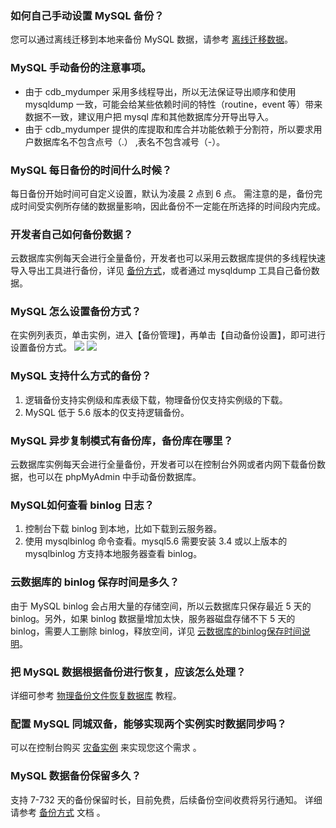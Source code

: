 ### 如何自己手动设置 MySQL 备份？
您可以通过离线迁移到本地来备份 MySQL 数据，请参考 [离线迁移数据](https://intl.cloud.tencent.com/document/product/236/8464)。

### MySQL 手动备份的注意事项。
-  由于 cdb_mydumper 采用多线程导出，所以无法保证导出顺序和使用 mysqldump 一致，可能会给某些依赖时间的特性（routine，event 等）带来数据不一致，建议用户把 mysql 库和其他数据库分开导出导入。
- 由于 cdb_mydumper 提供的库提取和库合并功能依赖于分割符，所以要求用户数据库名不包含点号（.） ,表名不包含减号（-）。

### MySQL 每日备份的时间什么时候？
每日备份开始时间可自定义设置，默认为凌晨 2 点到 6 点。
需注意的是，备份完成时间受实例所存储的数据量影响，因此备份不一定能在所选择的时间段内完成。

### 开发者自己如何备份数据？
云数据库实例每天会进行全量备份，开发者也可以采用云数据库提供的多线程快速导入导出工具进行备份，详见 [备份方式](https://cloud.tencent.com/document/product/236/7513)，或者通过 mysqldump 工具自己备份数据。

###  MySQL 怎么设置备份方式？
在实例列表页，单击实例，进入【备份管理】，再单击【自动备份设置】，即可进行设置备份方式。
![](//mc.qcloudimg.com/static/img/61eec4f474762057d6956dc61ecc1214/image.png)
![](//mc.qcloudimg.com/static/img/d67376cc5c98175d31fd29ae55499cb9/image.png)

### MySQL 支持什么方式的备份？
1. 逻辑备份支持实例级和库表级下载，物理备份仅支持实例级的下载。
2. MySQL 低于 5.6 版本的仅支持逻辑备份。

### MySQL 异步复制模式有备份库，备份库在哪里？
云数据库实例每天会进行全量备份，开发者可以在控制台外网或者内网下载备份数据，也可以在 phpMyAdmin 中手动备份数据库。

### MySQL如何查看 binlog 日志？
1. 控制台下载 binlog 到本地，比如下载到云服务器。
2. 使用 mysqlbinlog 命令查看。mysql5.6 需要安装 3.4 或以上版本的 mysqlbinlog 方支持本地服务器查看 binlog。

### 云数据库的 binlog 保存时间是多久？
由于 MySQL binlog 会占用大量的存储空间，所以云数据库只保存最近 5 天的 binlog。另外，如果 binlog 数据量增加太快，服务器磁盘存储不下 5 天的 binlog，需要人工删除 binlog，释放空间，详见 <a href="https://cloud.tencent.com/document/product/236/7259#5-.E4.BA.91.E6.95.B0.E6.8D.AE.E5.BA.93.E7.9A.84binlog.E4.BF.9D.E5.AD.98.E6.97.B6.E9.97.B4.E8.AF.B4.E6.98.8E5" target="_blank">云数据库的binlog保存时间说明</a>。

### 把 MySQL 数据根据备份进行恢复，应该怎么处理？
详细可参考 [物理备份文件恢复数据库](https://cloud.tencent.com/document/product/236/7944) 教程。

### 配置 MySQL 同城双备，能够实现两个实例实时数据同步吗？
可以在控制台购买 [灾备实例](https://intl.cloud.tencent.com/document/product/236/7272) 来实现您这个需求 。

### MySQL 数据备份保留多久？
支持 7-732 天的备份保留时长，目前免费，后续备份空间收费将另行通知。
详细请参考 [备份方式](https://cloud.tencent.com/document/product/236/7513) 文档 。
